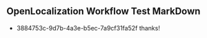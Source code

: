 ## OpenLocalization Workflow Test MarkDown
* 3884753c-9d7b-4a3e-b5ec-7a9cf31fa52f thanks!

<!--HONumber=Aug16_HO3-->


